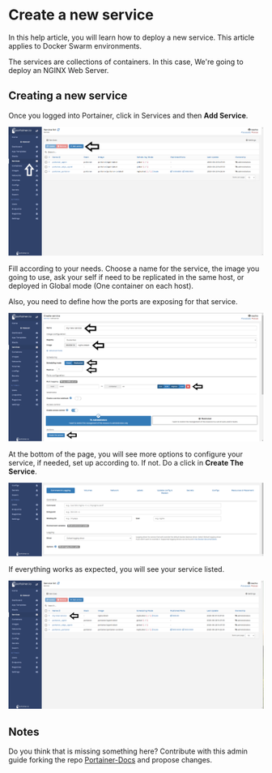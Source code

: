 # Create a new service

In this help article, you will learn how to deploy a new service. This article applies to Docker Swarm environments.

The services are collections of containers. In this case, We're going to deploy an NGINX Web Server.

## Creating a new service

Once you logged into Portainer, click in Services and then <b>Add Service</b>.

![services](assets/create_1.png)

Fill according to your needs. Choose a name for the service, the image you going to use, ask your self if need to be replicated in the same host, or deployed in Global mode (One container on each host).

Also, you need to define how the ports are exposing for that service.

![services](assets/create_2.png)

At the bottom of the page, you will see more options to configure your service, if needed, set up according to. If not. Do a click in <b>Create The Service</b>.

![services](assets/create_3.png)

If everything works as expected, you will see your service listed.

![services](assets/create_4.png)

## Notes

Do you think that is missing something here? Contribute with this admin guide forking the repo [Portainer-Docs](https://github.com/portainer/portainer-docs) and propose changes.